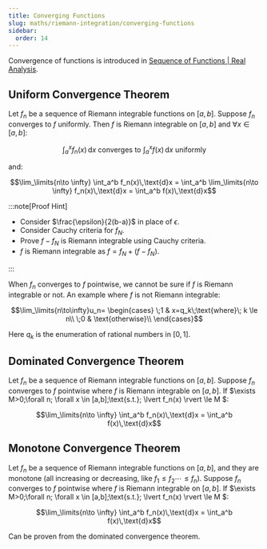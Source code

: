```yaml
---
title: Converging Functions
slug: maths/riemann-integration/converging-functions
sidebar:
  order: 14
---
```


Convergence of functions is introduced in
[Sequence of Functions | Real Analysis](/maths/real-analysis/sequence-of-functions/).

## Uniform Convergence Theorem

Let $f_n$ be a sequence of Riemann integrable functions on $[a,b]$. Suppose
$f_n$ converges to $f$ uniformly. Then $f$ is Riemann integrable on $[a,b]$ and
$\forall x \in [a,b]$:

```math
\int_a^x f_n(x)\,\text{d}x
\text{ converges to }
\int_a^x f(x)\,\text{d}x
\text{ uniformly }
```

and:

```math
\lim_\limits{n\to \infty}
\int_a^b f_n(x)\,\text{d}x
=
\int_a^b
\lim_\limits{n\to \infty} f_n(x)\,\text{d}x
=
\int_a^b f(x)\,\text{d}x
```

:::note[Proof Hint]

- Consider $\frac{\epsilon}{2(b-a)}$ in place of $\epsilon$.
- Consider Cauchy criteria for $f_N$.
- Prove $f-f_N$ is Riemann integrable using Cauchy criteria.
- $f$ is Riemann integrable as $f=f_N + (f - f_N)$.

:::

When $f_n$ converges to $f$ pointwise, we cannot be sure if $f$ is Riemann
integrable or not. An example where $f$ is not Riemann integrable:

```math
\lim_\limits{n\to\infty}u_n=
\begin{cases}
\;1 & x=q_k\;\text{where}\; k \le n\\
\;0 & \text{otherwise}\\
\end{cases}
```

Here $q_k$ is the enumeration of rational numbers in $[0,1]$.

## Dominated Convergence Theorem

Let $f_n$ be a sequence of Riemann integrable functions on $[a,b]$. Suppose
$f_n$ converges to $f$ pointwise where $f$ is Riemann integrable on $[a,b]$. If
$\exists M>0\;\forall n\; \forall x \in [a,b]\;\text{s.t.}\; \lvert f_n(x)
\rvert \le M $:

```math
\lim_\limits{n\to \infty}
\int_a^b f_n(x)\,\text{d}x
=
\int_a^b f(x)\,\text{d}x
```

## Monotone Convergence Theorem

Let $f_n$ be a sequence of Riemann integrable functions on $[a,b]$, and they are
monotone (all increasing or decreasing, like $f_1 \le f_2 \cdots \le f_n$).
Suppose $f_n$ converges to $f$ pointwise where $f$ is Riemann integrable on
$[a,b]$. If $\exists M>0\;\forall n\; \forall x \in [a,b]\;\text{s.t.}\; \lvert
f_n(x) \rvert \le M $:

```math
\lim_\limits{n\to \infty}
\int_a^b f_n(x)\,\text{d}x
=
\int_a^b f(x)\,\text{d}x
```

Can be proven from the dominated convergence theorem.

